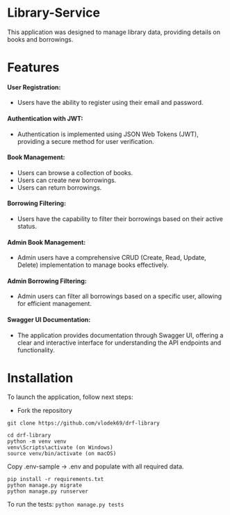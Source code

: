 # Library-Service

This application was designed to manage library data, providing details on books and borrowings.

# Features
#### User Registration:
- Users have the ability to register using their email and password.
#### Authentication with JWT:
- Authentication is implemented using JSON Web Tokens (JWT), providing a secure method for user verification.
#### Book Management:

- Users can browse a collection of books.
- Users can create new borrowings.
- Users can return borrowings.
#### Borrowing Filtering:

- Users have the capability to filter their borrowings based on their active status.
#### Admin Book Management:

- Admin users have a comprehensive CRUD (Create, Read, Update, Delete) implementation to manage books effectively.
#### Admin Borrowing Filtering:

- Admin users can filter all borrowings based on a specific user, allowing for efficient management.
#### Swagger UI Documentation:

- The application provides documentation through Swagger UI, offering a clear and interactive interface for understanding the API endpoints and functionality.

# Installation

To launch the application, follow next steps:

- Fork the repository

```shell
git clone https://github.com/vlodek69/drf-library
```

```
cd drf-library
python -m venv venv
venv\Scripts\activate (on Windows)
source venv/bin/activate (on macOS)
```

Copy .env-sample -> .env and populate with all required data.

```shell
pip install -r requirements.txt
python manage.py migrate
python manage.py runserver
```
To run the tests: ``python manage.py tests``
